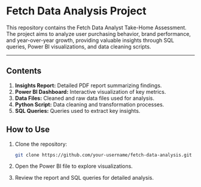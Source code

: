 # Fetch Data Analysis Project

This repository contains the Fetch Data Analyst Take-Home Assessment. The project aims to analyze user purchasing behavior, brand performance, and year-over-year growth, providing valuable insights through SQL queries, Power BI visualizations, and data cleaning scripts.

---


## Contents

1. **Insights Report:** Detailed PDF report summarizing findings.
2. **Power BI Dashboard:** Interactive visualization of key metrics.
3. **Data Files:** Cleaned and raw data files used for analysis.
4. **Python Script:** Data cleaning and transformation processes.
5. **SQL Queries:** Queries used to extract key insights.

## How to Use

1. Clone the repository:

   ```bash
   git clone https://github.com/your-username/fetch-data-analysis.git

2. Open the Power BI file to explore visualizations.

3. Review the report and SQL queries for detailed analysis.
